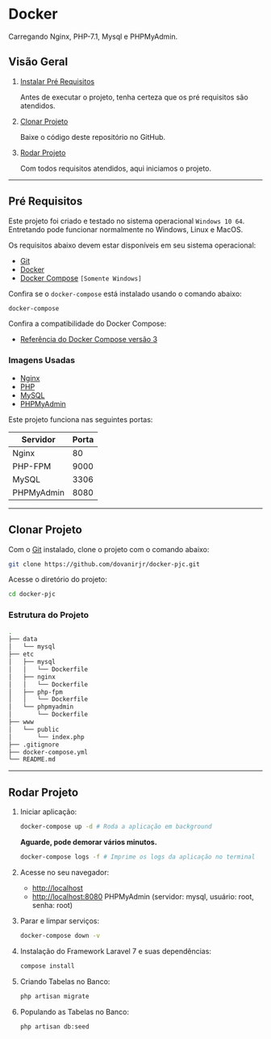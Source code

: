 # Docker

Carregando Nginx, PHP-7.1, Mysql e PHPMyAdmin.

## Visão Geral

1. [Instalar Pré Requisitos](#pre-requisitos)

    Antes de executar o projeto, tenha certeza que os pré requisitos são atendidos.

2. [Clonar Projeto](#clonar-projeto)

    Baixe o código deste repositório no GitHub. 

3. [Rodar Projeto](#rodar-projeto)

    Com todos requisitos atendidos, aqui iniciamos o projeto.

___

## Pré Requisitos

Este projeto foi criado e testado no sistema operacional `Windows 10 64`. Entretando pode funcionar normalmente no Windows, Linux e MacOS.

Os requisitos abaixo devem estar disponíveis em seu sistema operacional:

* [Git](https://git-scm.com/downloads)
* [Docker](https://docs.docker.com/engine/installation/)
* [Docker Compose](https://docs.docker.com/compose/install/) `[Somente Windows]`

Confira se o `docker-compose` está instalado usando o comando abaixo: 

```sh
docker-compose
```

Confira a compatibilidade do Docker Compose:

* [Referência do Docker Compose versão 3](https://docs.docker.com/compose/compose-file/)

### Imagens Usadas

* [Nginx](https://hub.docker.com/_/nginx/)
* [PHP](https://hub.docker.com/_/php/)
* [MySQL](https://hub.docker.com/_/mysql/)
* [PHPMyAdmin](https://hub.docker.com/r/phpmyadmin/phpmyadmin/)

Este projeto funciona nas seguintes portas:

| Servidor   | Porta |
|------------|-------|
| Nginx      | 80    |
| PHP-FPM    | 9000  |
| MySQL      | 3306  |
| PHPMyAdmin | 8080  |

___

## Clonar Projeto

Com o [Git](http://git-scm.com/book/en/v2/Getting-Started-Installing-Git) instalado, clone o projeto com o comando abaixo:

```sh
git clone https://github.com/dovanirjr/docker-pjc.git
```

Acesse o diretório do projeto:

```sh
cd docker-pjc
```

### Estrutura do Projeto

```sh
.
├── data
│   └── mysql
├── etc
│   ├── mysql
│   │   └── Dockerfile
│   ├── nginx
│   │   └── Dockerfile
│   ├── php-fpm
│   │   └── Dockerfile
│   └── phpmyadmin
│       └── Dockerfile
├── www
│   └── public
│       └── index.php
├── .gitignore
├── docker-compose.yml
└── README.md
```

___

## Rodar Projeto

1. Iniciar aplicação:

    ```sh
    docker-compose up -d # Roda a aplicação em background
    ```

    **Aguarde, pode demorar vários minutos.**

    ```sh
    docker-compose logs -f # Imprime os logs da aplicação no terminal
    ```

2. Acesse no seu navegador:

    * [http://localhost](http://localhost/)
    * [http://localhost:8080](http://localhost:8080/) PHPMyAdmin (servidor: mysql, usuário: root, senha: root)

4. Parar e limpar serviços:

    ```sh
    docker-compose down -v
    ```

5. Instalação do Framework Laravel 7 e suas dependências:
    
    ```sh
    compose install
    ```

5. Criando Tabelas no Banco:
    
    ```sh
    php artisan migrate

6. Populando as Tabelas no Banco:
    
    ```sh
    php artisan db:seed
    ```

